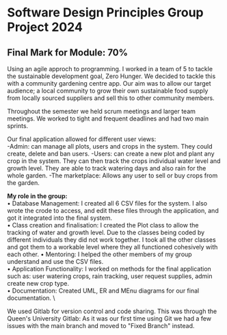 
# Software Design Principles Group Project 2024

## Final Mark for Module: 70%

Using an agile approch to programming. I worked in a team of 5 to tackle the sustainable development goal, Zero Hunger.
We decided to tackle this with a community gardening centre app. Our aim was to allow our target audience; a local community to grow their own
sustainable food supply from locally sourced suppliers and sell this to other community members. 

Throughout the semester we held scrum meetings and larger team meetings. We worked to tight and frequent deadlines and had two main sprints. 

Our final application allowed for different user views:\
-Admin: can manage all plots, users and crops in the system. They could create, delete and ban users.
-Users: can create a new plot and plant any crop in the system. They can then track the crops individual water level and growth level. They are able to track watering days and also rain for the whole garden.
-The marketplace: Allows any user to sell or buy crops from the garden.

<b>My role in the group:</b>\
• Database Management: I created all 6 CSV files for the system. I also wrote the crode to access, and edit these files through the application, and got it integrated into the final system.\
• Class creation and finalisation: I created the Plot class to allow the tracking of water and growth level. Due to the classes being coded by different individuals they did not work together. I took all the other classes and got them to a workable level where they all functioned cohesively with each other.
• Mentoring: I helped the other members of my group understand and use the CSV files.\
• Application Functionality: I worked on methods for the final application such as: user watering crops, rain tracking, user request supplies, admin create new crop type.\
• Documentation: Created UML, ER and MEnu diagrams for our final documentation. \

We used Gitlab for version control and code sharing. This was through the Queen's University Gitlab: 
As it was our first time using Git we had a few issues with the main branch and moved to "Fixed Branch" instead.


